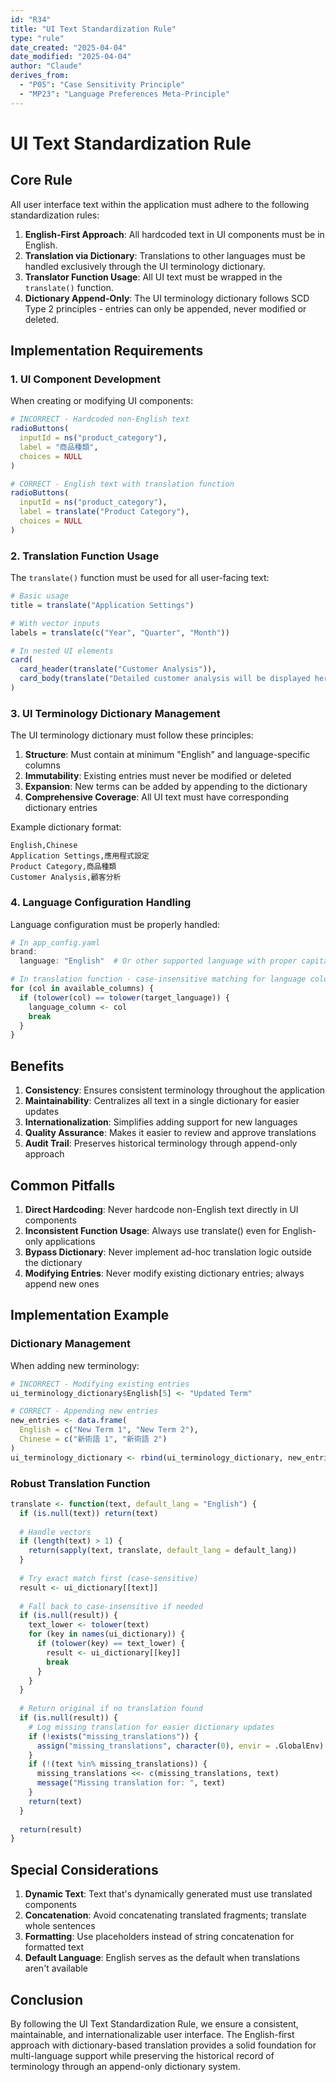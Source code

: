 ```yaml
---
id: "R34"
title: "UI Text Standardization Rule"
type: "rule"
date_created: "2025-04-04"
date_modified: "2025-04-04"
author: "Claude"
derives_from:
  - "P05": "Case Sensitivity Principle"
  - "MP23": "Language Preferences Meta-Principle"
---
```


# UI Text Standardization Rule

## Core Rule

All user interface text within the application must adhere to the following standardization rules:

1. **English-First Approach**: All hardcoded text in UI components must be in English.
2. **Translation via Dictionary**: Translations to other languages must be handled exclusively through the UI terminology dictionary.
3. **Translator Function Usage**: All UI text must be wrapped in the `translate()` function.
4. **Dictionary Append-Only**: The UI terminology dictionary follows SCD Type 2 principles - entries can only be appended, never modified or deleted.

## Implementation Requirements

### 1. UI Component Development

When creating or modifying UI components:

```r
# INCORRECT - Hardcoded non-English text
radioButtons(
  inputId = ns("product_category"),
  label = "商品種類",
  choices = NULL
)

# CORRECT - English text with translation function
radioButtons(
  inputId = ns("product_category"),
  label = translate("Product Category"),
  choices = NULL
)
```

### 2. Translation Function Usage

The `translate()` function must be used for all user-facing text:

```r
# Basic usage
title = translate("Application Settings")

# With vector inputs
labels = translate(c("Year", "Quarter", "Month"))

# In nested UI elements
card(
  card_header(translate("Customer Analysis")),
  card_body(translate("Detailed customer analysis will be displayed here."))
)
```

### 3. UI Terminology Dictionary Management

The UI terminology dictionary must follow these principles:

1. **Structure**: Must contain at minimum "English" and language-specific columns
2. **Immutability**: Existing entries must never be modified or deleted
3. **Expansion**: New terms can be added by appending to the dictionary
4. **Comprehensive Coverage**: All UI text must have corresponding dictionary entries

Example dictionary format:
```
English,Chinese
Application Settings,應用程式設定
Product Category,商品種類
Customer Analysis,顧客分析
```

### 4. Language Configuration Handling

Language configuration must be properly handled:

```r
# In app_config.yaml
brand:
  language: "English"  # Or other supported language with proper capitalization

# In translation function - case-insensitive matching for language columns
for (col in available_columns) {
  if (tolower(col) == tolower(target_language)) {
    language_column <- col
    break
  }
}
```

## Benefits

1. **Consistency**: Ensures consistent terminology throughout the application
2. **Maintainability**: Centralizes all text in a single dictionary for easier updates
3. **Internationalization**: Simplifies adding support for new languages
4. **Quality Assurance**: Makes it easier to review and approve translations
5. **Audit Trail**: Preserves historical terminology through append-only approach

## Common Pitfalls

1. **Direct Hardcoding**: Never hardcode non-English text directly in UI components
2. **Inconsistent Function Usage**: Always use translate() even for English-only applications
3. **Bypass Dictionary**: Never implement ad-hoc translation logic outside the dictionary
4. **Modifying Entries**: Never modify existing dictionary entries; always append new ones

## Implementation Example

### Dictionary Management

When adding new terminology:

```r
# INCORRECT - Modifying existing entries
ui_terminology_dictionary$English[5] <- "Updated Term"

# CORRECT - Appending new entries
new_entries <- data.frame(
  English = c("New Term 1", "New Term 2"),
  Chinese = c("新術語 1", "新術語 2")
)
ui_terminology_dictionary <- rbind(ui_terminology_dictionary, new_entries)
```

### Robust Translation Function

```r
translate <- function(text, default_lang = "English") {
  if (is.null(text)) return(text)
  
  # Handle vectors
  if (length(text) > 1) {
    return(sapply(text, translate, default_lang = default_lang))
  }
  
  # Try exact match first (case-sensitive)
  result <- ui_dictionary[[text]]
  
  # Fall back to case-insensitive if needed
  if (is.null(result)) {
    text_lower <- tolower(text)
    for (key in names(ui_dictionary)) {
      if (tolower(key) == text_lower) {
        result <- ui_dictionary[[key]]
        break
      }
    }
  }
  
  # Return original if no translation found
  if (is.null(result)) {
    # Log missing translation for easier dictionary updates
    if (!exists("missing_translations")) {
      assign("missing_translations", character(0), envir = .GlobalEnv)
    }
    if (!(text %in% missing_translations)) {
      missing_translations <<- c(missing_translations, text)
      message("Missing translation for: ", text)
    }
    return(text)
  }
  
  return(result)
}
```

## Special Considerations

1. **Dynamic Text**: Text that's dynamically generated must use translated components
2. **Concatenation**: Avoid concatenating translated fragments; translate whole sentences
3. **Formatting**: Use placeholders instead of string concatenation for formatted text
4. **Default Language**: English serves as the default when translations aren't available

## Conclusion

By following the UI Text Standardization Rule, we ensure a consistent, maintainable, and internationalizable user interface. The English-first approach with dictionary-based translation provides a solid foundation for multi-language support while preserving the historical record of terminology through an append-only dictionary system.